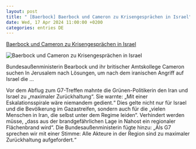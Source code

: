 ```yaml
---
layout: post
title: " [Baerbock] Baerbock und Cameron zu Krisengesprächen in Israel"
date: Wed, 17 Apr 2024 11:00:00 +0200
categories: entries DE
---
```

[Baerbock und Cameron zu Krisengesprächen in Israel](https://ga.de/news/politik/ausland/baerbock-und-cameron-zu-krisengespraechen-in-israel_aid-110839841)

![Baerbock und Cameron zu Krisengesprächen in Israel](https://ga.de/imgs/93/1/9/9/1/1/2/0/2/1/tok_4beffe65e13a7461fb404bc5080b59fc/w1200_h630_x1024_y665_urn_newsml_dpa_com_20090101_240417-99-713296-v3-s2048-8f2d7bb535fa6363.jpeg)

Bundesaußenministerin Bearbock und ihr britischer Amtskollege Cameron suchen In Jerusalem nach Lösungen, um nach dem iranischen Angriff auf Israel die ...

Vor dem Abflug zum G7-Treffen mahnte die Grünen-Politikerin den Iran und Israel zu „maximaler Zurückhaltung“. Sie warnte: „Mit einer Eskalationsspirale wäre niemandem gedient.“ Dies gelte nicht nur für Israel und die Bevölkerung im Gazastreifen, sondern auch für die „vielen Menschen in Iran, die selbst unter dem Regime leiden“. Verhindert werden müsse, „dass aus der brandgefährlichen Lage in Nahost ein regionaler Flächenbrand wird“. Die Bundesaußenministerin fügte hinzu: „Als G7 sprechen wir mit einer Stimme: Alle Akteure in der Region sind zu maximaler Zurückhaltung aufgefordert.“

